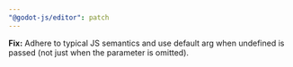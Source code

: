 ```yaml
---
"@godot-js/editor": patch
---
```


**Fix:** Adhere to typical JS semantics and use default arg when undefined is passed (not just when the parameter is omitted).
